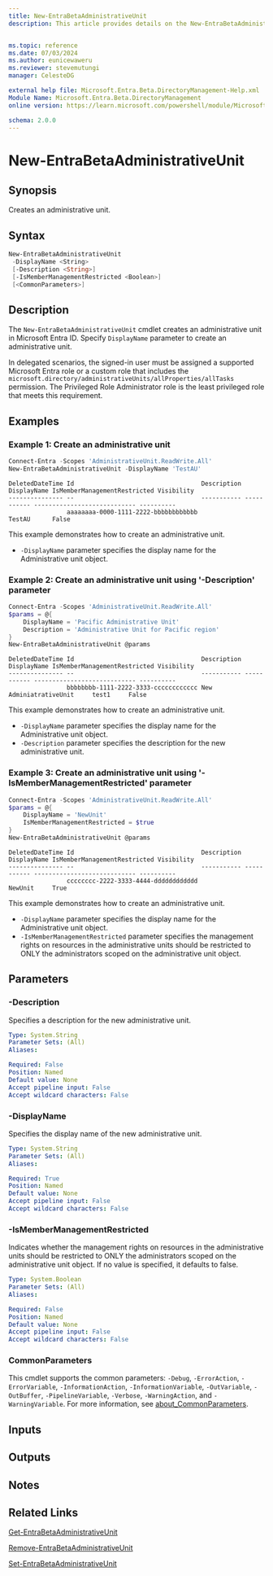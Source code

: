 ```yaml
---
title: New-EntraBetaAdministrativeUnit
description: This article provides details on the New-EntraBetaAdministrativeUnit command.


ms.topic: reference
ms.date: 07/03/2024
ms.author: eunicewaweru
ms.reviewer: stevemutungi
manager: CelesteDG

external help file: Microsoft.Entra.Beta.DirectoryManagement-Help.xml
Module Name: Microsoft.Entra.Beta.DirectoryManagement
online version: https://learn.microsoft.com/powershell/module/Microsoft.Entra.Beta.DirectoryManagement/New-EntraBetaAdministrativeUnit

schema: 2.0.0
---
```


# New-EntraBetaAdministrativeUnit

## Synopsis

Creates an administrative unit.

## Syntax

```powershell
New-EntraBetaAdministrativeUnit
 -DisplayName <String>
 [-Description <String>]
 [-IsMemberManagementRestricted <Boolean>]
 [<CommonParameters>]
```

## Description

The `New-EntraBetaAdministrativeUnit` cmdlet creates an administrative unit in Microsoft Entra ID. Specify `DisplayName` parameter to create an administrative unit.

In delegated scenarios, the signed-in user must be assigned a supported Microsoft Entra role or a custom role that includes the `microsoft.directory/administrativeUnits/allProperties/allTasks` permission. The Privileged Role Administrator role is the least privileged role that meets this requirement.

## Examples

### Example 1: Create an administrative unit

```powershell
Connect-Entra -Scopes 'AdministrativeUnit.ReadWrite.All'
New-EntraBetaAdministrativeUnit -DisplayName 'TestAU'
```

```Output
DeletedDateTime Id                                   Description DisplayName IsMemberManagementRestricted Visibility
--------------- --                                   ----------- ----------- ---------------------------- ----------
                aaaaaaaa-0000-1111-2222-bbbbbbbbbbbb             TestAU      False
```

This example demonstrates how to create an administrative unit.

- `-DisplayName` parameter specifies the display name for the Administrative unit object.

### Example 2: Create an administrative unit using '-Description' parameter

```powershell
Connect-Entra -Scopes 'AdministrativeUnit.ReadWrite.All'
$params = @{
    DisplayName = 'Pacific Administrative Unit'
    Description = 'Administrative Unit for Pacific region'
}
New-EntraBetaAdministrativeUnit @params
```

```Output
DeletedDateTime Id                                   Description DisplayName IsMemberManagementRestricted Visibility
--------------- --                                   ----------- ----------- ---------------------------- ----------
                bbbbbbbb-1111-2222-3333-cccccccccccc New AdminiatrativeUnit     test1     False
```

This example demonstrates how to create an administrative unit.

- `-DisplayName` parameter specifies the display name for the Administrative unit object.
- `-Description` parameter specifies the description for the new administrative unit.

### Example 3: Create an administrative unit using '-IsMemberManagementRestricted' parameter

```powershell
Connect-Entra -Scopes 'AdministrativeUnit.ReadWrite.All'
$params = @{
    DisplayName = 'NewUnit'
    IsMemberManagementRestricted = $true
}
New-EntraBetaAdministrativeUnit @params
```

```Output
DeletedDateTime Id                                   Description DisplayName IsMemberManagementRestricted Visibility
--------------- --                                   ----------- ----------- ---------------------------- ----------
                cccccccc-2222-3333-4444-dddddddddddd             NewUnit     True
```

This example demonstrates how to create an administrative unit.

- `-DisplayName` parameter specifies the display name for the Administrative unit object.
- `-IsMemberManagementRestricted` parameter specifies the management rights on resources in the administrative units should be restricted to ONLY the administrators scoped on the administrative unit object.

## Parameters

### -Description

Specifies a description for the new administrative unit.

```yaml
Type: System.String
Parameter Sets: (All)
Aliases:

Required: False
Position: Named
Default value: None
Accept pipeline input: False
Accept wildcard characters: False
```

### -DisplayName

Specifies the display name of the new administrative unit.

```yaml
Type: System.String
Parameter Sets: (All)
Aliases:

Required: True
Position: Named
Default value: None
Accept pipeline input: False
Accept wildcard characters: False
```

### -IsMemberManagementRestricted

Indicates whether the management rights on resources in the administrative units should be restricted to ONLY the administrators scoped on the administrative unit object.
If no value is specified, it defaults to false.

```yaml
Type: System.Boolean
Parameter Sets: (All)
Aliases:

Required: False
Position: Named
Default value: None
Accept pipeline input: False
Accept wildcard characters: False
```

### CommonParameters

This cmdlet supports the common parameters: `-Debug`, `-ErrorAction`, `-ErrorVariable`, `-InformationAction`, `-InformationVariable`, `-OutVariable`, `-OutBuffer`, `-PipelineVariable`, `-Verbose`, `-WarningAction`, and `-WarningVariable`. For more information, see [about_CommonParameters](https://go.microsoft.com/fwlink/?LinkID=113216).

## Inputs

## Outputs

## Notes

## Related Links

[Get-EntraBetaAdministrativeUnit](Get-EntraBetaAdministrativeUnit.md)

[Remove-EntraBetaAdministrativeUnit](Remove-EntraBetaAdministrativeUnit.md)

[Set-EntraBetaAdministrativeUnit](Set-EntraBetaAdministrativeUnit.md)
